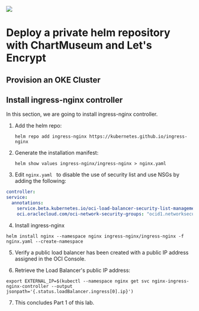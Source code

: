 ![](../../../images/customer.logo2.png)

# Deploy a private helm repository with ChartMuseum and Let's Encrypt


## Provision an OKE Cluster

## Install ingress-nginx controller

In this section, we are going to install ingress-nginx controller.

1. Add the helm repo:

   ```helm repo add ingress-nginx https://kubernetes.github.io/ingress-nginx```

2. Generate the installation manifest:

   `helm show values ingress-nginx/ingress-nginx > nginx.yaml`

3. Edit `nginx.yaml ` to disable the use of security list and use NSGs by adding the following:

  ```yaml
  controller:
  service:
    annotations:
      service.beta.kubernetes.io/oci-load-balancer-security-list-management-mode: "None"
      oci.oraclecloud.com/oci-network-security-groups: "ocid1.networksecuritygroup....."
  ```   
4. Install ingress-nginx

  `helm install nginx --namespace nginx ingress-nginx/ingress-nginx -f nginx.yaml --create-namespace`

5. Verify a public load balancer has been created with a public IP address assigned in the OCI Console.

6. Retrieve the Load Balancer's public IP address:

  `export EXTERNAL_IP=$(kubectl --namespace nginx get svc nginx-ingress-nginx-controller --output jsonpath='{.status.loadBalancer.ingress[0].ip}')`
  
7. This concludes Part 1 of this lab.